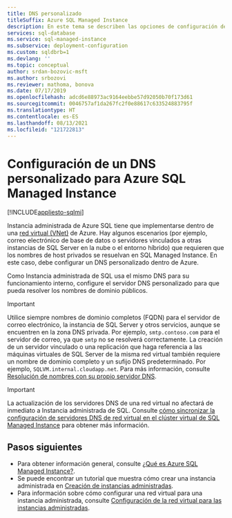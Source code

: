 ```yaml
---
title: DNS personalizado
titleSuffix: Azure SQL Managed Instance
description: En este tema se describen las opciones de configuración de un DNS personalizado con Azure SQL Managed Instance.
services: sql-database
ms.service: sql-managed-instance
ms.subservice: deployment-configuration
ms.custom: sqldbrb=1
ms.devlang: ''
ms.topic: conceptual
author: srdan-bozovic-msft
ms.author: srbozovi
ms.reviewer: mathoma, bonova
ms.date: 07/17/2019
ms.openlocfilehash: adcd6e88973ac9164eebbe57d92050b70f173d61
ms.sourcegitcommit: 0046757af1da267fc2f0e88617c633524883795f
ms.translationtype: HT
ms.contentlocale: es-ES
ms.lasthandoff: 08/13/2021
ms.locfileid: "121722813"
---
```

# <a name="configure-a-custom-dns-for-azure-sql-managed-instance"></a>Configuración de un DNS personalizado para Azure SQL Managed Instance
[!INCLUDE[appliesto-sqlmi](../includes/appliesto-sqlmi.md)]

Instancia administrada de Azure SQL tiene que implementarse dentro de una [red virtual (VNet)](../../virtual-network/virtual-networks-overview.md) de Azure. Hay algunos escenarios (por ejemplo, correo electrónico de base de datos o servidores vinculados a otras instancias de SQL Server en la nube o el entorno híbrido) que requieren que los nombres de host privados se resuelvan en SQL Managed Instance. En este caso, debe configurar un DNS personalizado dentro de Azure. 

Como Instancia administrada de SQL usa el mismo DNS para su funcionamiento interno, configure el servidor DNS personalizado para que pueda resolver los nombres de dominio públicos.

> [!IMPORTANT]
> Utilice siempre nombres de dominio completos (FQDN) para el servidor de correo electrónico, la instancia de SQL Server y otros servicios, aunque se encuentren en la zona DNS privada. Por ejemplo, `smtp.contoso.com` para el servidor de correo, ya que `smtp` no se resolverá correctamente. La creación de un servidor vinculado o una replicación que haga referencia a las máquinas virtuales de SQL Server de la misma red virtual también requiere un nombre de dominio completo y un sufijo DNS predeterminado. Por ejemplo, `SQLVM.internal.cloudapp.net`. Para más información, consulte [Resolución de nombres con su propio servidor DNS](../../virtual-network/virtual-networks-name-resolution-for-vms-and-role-instances.md#name-resolution-that-uses-your-own-dns-server).

> [!IMPORTANT]
> La actualización de los servidores DNS de una red virtual no afectará de inmediato a Instancia administrada de SQL. Consulte [cómo sincronizar la configuración de servidores DNS de red virtual en el clúster virtual de SQL Managed Instance](synchronize-vnet-dns-servers-setting-on-virtual-cluster.md) para obtener más información.

## <a name="next-steps"></a>Pasos siguientes

- Para obtener información general, consulte [¿Qué es Azure SQL Managed Instance?](sql-managed-instance-paas-overview.md).
- Se puede encontrar un tutorial que muestra cómo crear una instancia administrada en [Creación de instancias administradas](instance-create-quickstart.md).
- Para información sobre cómo configurar una red virtual para una instancia administrada, consulte [Configuración de la red virtual para las instancias administradas](connectivity-architecture-overview.md).
